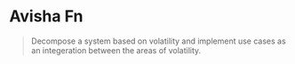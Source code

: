 # Avisha Fn

> Decompose a system based on volatility and implement use cases as an integeration between the areas of volatility.
